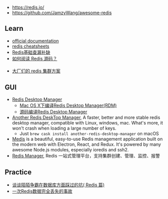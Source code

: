 - https://redis.io/
- https://github.com/JamzyWang/awesome-redis



## Learn
- [official documentation](https://redis.io/documentation)
- [redis cheatsheets](https://github.com/LeCoupa/awesome-cheatsheets/blob/master/databases/redis.sh)
- [Redis基础查漏补缺](https://zhuanlan.zhihu.com/p/90922969)
- [如何阅读 Redis 源码？](http://blog.huangz.me/diary/2014/how-to-read-redis-source-code.html)
#### 
- [大厂们的 redis 集群方案](https://www.cnblogs.com/me115/p/9043420.html)



## GUI
- [Redis Desktop Manager](https://github.com/uglide/RedisDesktopManager/)
  - [Mac OS X下编译Redis Desktop Manager(RDM)](https://onew.me/2018/03/29/mac-compile-RDM/)
  - [源码编译Redis Desktop Manager](https://kany.me/2019/10/10/compile-redis-desktop-manager/)
- [Another Redis DeskTop Manager](https://github.com/qishibo/AnotherRedisDesktopManager/), A faster, better and more stable redis desktop manager, compatible with Linux, windows, mac. What's more, it won't crash when loading a large number of keys.
  - Just `brew cask install another-redis-desktop-manager` on macOS
- [Medis](https://github.com/luin/medis) is a beautiful, easy-to-use Redis management application built on the modern web with Electron, React, and Redux. It's powered by many awesome Node.js modules, especially ioredis and ssh2.
- [Redis Manager](https://github.com/ngbdf/redis-manager), Redis 一站式管理平台，支持集群创建、管理、监控、报警



## Practice
- [谈谈陌陌争霸在数据库方面踩过的坑( Redis 篇)](https://blog.codingnow.com/2014/03/mmzb_redis.html)
- [一次Redis数据完全丢失的事故](http://blog.findix.cn/2018/07/25/%e4%b8%80%e6%ac%a1redis%e6%95%b0%e6%8d%ae%e5%ae%8c%e5%85%a8%e4%b8%a2%e5%a4%b1%e7%9a%84%e4%ba%8b%e6%95%85/)
